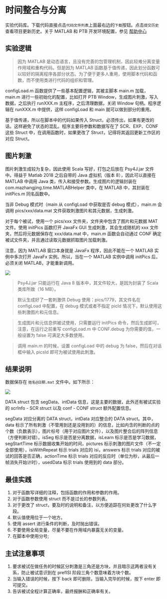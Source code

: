 # 时间整合与分离

实验代码库。下载代码直接点击`代码文件列表`上面最右边的`下载`按钮。点击`提交历史`查看项目更新历史。关于 MATLAB 和 PTB 开发环境配置，参见 [帮助中心](http://help.mazhangjing.com/matlab_ptb)

## 实验逻辑

> 因为 MATLAB 是动态语言，且没有完善的包管理机制，因此较难分离变量作用域和重构代码。但是因为 MATLAB 函数基于值传递，因此划分函数可以较好的隔离程序各部分状态。为了便于更多人重用，使用脚本代码和函数，而不使用类进行代码的组织和管理。

configLoad.m 函数提供了一些基本配置逻辑，其被主脚本 main.m 加载，main.m 进行一些初始化的配置，比如打开 PTB Window，生成图片刺激，写入数据，之后执行 runXXX.m 主程序，之后清理数据，关闭 Window 句柄。程序逻辑在 runXXX.m 中提供，这样 configLoad 和 main 就可以做到部分的重用。

基于值传递，所以在脚本中的代码如果传入 Struct，必须传出，如果有更改的话。这样避免了状态的混乱。程序主要将参数和数据写在了 SCR、EXP、CONF 这些 Struct 中，在调用函数时，如果更改了 Struct，记得将其返回更新工作区的对应 Struct。

## 图片刺激

图片刺激生成较为复杂，因此使用 Scala 写好，打包之后放在 Psy4J.jar 文件中。得益于 Matlab 2018 之后自带的 Java 虚拟机（版本 8），因此可以直接在 MATLAB 中调用 Java 类，传入和接受参数。生成图片的逻辑封装在 com.mazhangjing.time.MATLABHelper 类中，在 MATLAB 中，其封装在 initPics.m 同名函数中。

当非 Debug 模式时（main 从 configLoad 中获取是否 debug 模式），main.m 会调用 pics/xxx/data.mat 文件获取刺激图片和其元数据，生成刺激。

对于每个被试，使用一个 pics/xxx 文件夹，文件夹中包含了图片和元数据 MAT 文件。使用 initPics 函数打开 JavaFx GUI 生成刺激，其会生成随机的 xxx 文件夹，然后将元数据保存在 xxx/data.mat 中，main.m 函数会自动通过 CONF 确定被试文件夹，并且通过读取元数据抓取图片加载刺激。

注意，因为 MATLAB 窗口本身就是 JavaFx 程序，因此不能在一个 MATLAB 实例中多次打开 JavaFx 实例。所以，当在一个 MATLAB 实例中调用 initPics 后，必须关闭 MATLAB，才能重新调用。

![](http://static2.mazhangjing.com/20191204/ff661f0_WX20191204-181236.png)

> Psy4J.jar 只能运行在 Java 8 版本中，其文件较大，是因为封装了 Scala 类库所致（16 MB）。

> 默认生成好了一套刺激供 Debug 使用：pics/1779，其文件名在 configLoad 中配置，在 debug 模式或者不指定 picId 情况下，默认使用这些刺激图片和元信息。

> 生成图片和元信息供被试使用，只需要运行 initPics 命令，然后生成即可，注意，在运行之前重写 configLoad.m 中 CONF.debug 为你需要的值，一般设置为 false 可满足大多数使用。

> 调用 main.m 的时候，设置 configLoad 中的 debug 为 false，然后在对话框中输入 picsId 即可为被试使用此刺激。

## 结果说明

数据保存在 `姓名@日期.mat` 文件中。如下所示：

![](http://static2.mazhangjing.com/20191206/cc9d42a_data_example.png)

DATA struct 包含 segData、intData 信息，这是主要的数据，此外还有被试实验的 scrInfo - SCR struct 以及 conf - CONF struct 额外配置信息。

segData 对应分离的 DATA struct，intData 对应整合的 DATA struct。其中，data 标示了所有刺激（不管用到还是没用到的）的信息，比如内含的判断的点的个数（负数表示），图片标号（用于对应图片文件），以及图片整合后的阵列信息（方便判断对错）。isSeg 标示是否是分离数据，isLearn 标示是否是学习数据，segStartTime 标示数据收集开始的时间，pictures 标示刺激的图片文件（不一定全部使用），isiWithRepeat 标示 trials 对应的 isi，answers 标示 trials 对应的被试的回答是否正确，actionTime 标示 trials 对应的反应时（单位为秒，从最后一帧消失开始计时），usedData 标示 trials 使用到的 data 部分。


## 最佳实践

1. 对于函数写详细的注释，包括函数的作用和参数的作用。
2. 对于函数参数使用 struct 而不是过长的参数列表。
3. 对于更改了 struct，要及时的说明和备注，以方便追踪在何处更改了什么字段。
4. 默认值使用位于一个地方。
5. 使用 assert 进行条件的判断，及时抛出错误。
6. 不要使用全局变量，尽量不要在作用域内暴露无关的变量。
7. 在脚本中使用分号;

## 主试注意事项

1. 要求被试在做任务的时候区分刺激是三角还是方块，并且暗示这两者没有关系，防止被试意识到在 prefISI 阶段三角个数意味着方块个数。
2. 当输入错误的时候，按下 back 即可删除，当输入完毕的时候，按下 enter 即可提交。
3. 告诉被试全程计算正确率，最终报酬和正确率有关。